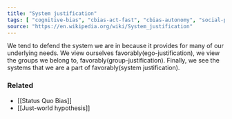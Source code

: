 ```yaml
---
title: "System justification"
tags: [ "cognitive-bias", "cbias-act-fast", "cbias-autonomy", "social-psychology" ]
source: "https://en.wikipedia.org/wiki/System_justification"
---
```


We tend to defend the system we are in because it provides for many of our underlying needs. We view ourselves favorably(ego-justification), we view the groups we belong to, favorably(group-justification). Finally, we see the systems that we are a part of favorably(system justification).

### Related

- [[Status Quo Bias]]
- [[Just-world hypothesis]]
